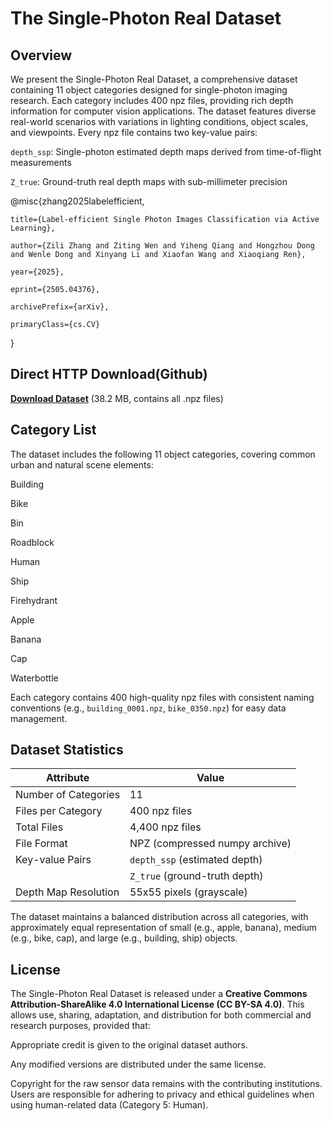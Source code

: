 # The Single-Photon Real Dataset

## Overview

We present the Single-Photon Real Dataset, a comprehensive dataset containing 11 object categories designed for single-photon imaging research. Each category includes 400 npz files, providing rich depth information for computer vision applications. The dataset features diverse real-world scenarios with variations in lighting conditions, object scales, and viewpoints. Every npz file contains two key-value pairs:

`depth_ssp`: Single-photon estimated depth maps derived from time-of-flight measurements

`Z_true`: Ground-truth real depth maps with sub-millimeter precision

@misc{zhang2025labelefficient,

    title={Label-efficient Single Photon Images Classification via Active Learning},
    
    author={Zili Zhang and Ziting Wen and Yiheng Qiang and Hongzhou Dong and Wenle Dong and Xinyang Li and Xiaofan Wang and Xiaoqiang Ren},
    
    year={2025},
    
    eprint={2505.04376},
    
    archivePrefix={arXiv},
    
    primaryClass={cs.CV}
    
}

## Direct HTTP Download(Github)
[**Download Dataset**](https://github.com/shuinb/Singlephoton_realworld_dataset/blob/master/realworld.zip) (38.2 MB, contains all .npz files)


## Category List

The dataset includes the following 11 object categories, covering common urban and natural scene elements:

Building

Bike

Bin

Roadblock

Human

Ship

Firehydrant

Apple

Banana

Cap

Waterbottle

Each category contains 400 high-quality npz files with consistent naming conventions (e.g., `building_0001.npz`, `bike_0350.npz`) for easy data management.

## Dataset Statistics



| Attribute                | Value                          |
| ------------------------ | ------------------------------ |
| Number of Categories     | 11                             |
| Files per Category       | 400 npz files                  |
| Total Files              | 4,400 npz files                |
| File Format              | NPZ (compressed numpy archive) |
| Key-value Pairs          | `depth_ssp` (estimated depth)  |
|                          | `Z_true` (ground-truth depth)  |
| Depth Map Resolution     | 55x55 pixels (grayscale)     |


The dataset maintains a balanced distribution across all categories, with approximately equal representation of small (e.g., apple, banana), medium (e.g., bike, cap), and large (e.g., building, ship) objects.

## License

The Single-Photon Real Dataset is released under a **Creative Commons Attribution-ShareAlike 4.0 International License (CC BY-SA 4.0)**. This allows use, sharing, adaptation, and distribution for both commercial and research purposes, provided that:

Appropriate credit is given to the original dataset authors.

Any modified versions are distributed under the same license.

Copyright for the raw sensor data remains with the contributing institutions. Users are responsible for adhering to privacy and ethical guidelines when using human-related data (Category 5: Human).
